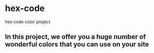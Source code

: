 # hex-code
hex code color project
<h2>In this project, we offer you a huge number of wonderful colors that you can use on your site</h2>
